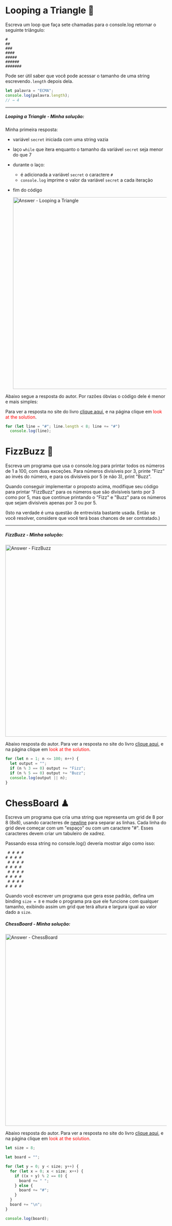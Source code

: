 # Looping a Triangle 🔺

Escreva um loop que faça sete chamadas para o console.log retornar o seguinte triângulo:

```
#
##
###
####
#####
######
#######
```

Pode ser útil saber que você pode acessar o tamanho de uma string escrevendo`.length`  depois dela.

```javascript
let palavra = "ECMA";
console.log(palavra.length);
// → 4
```

------

##### Looping a Triangle - Minha solução:

Minha primeira resposta: 

- variável `secret` iniciada com uma string vazia

- laço `while` que itera enquanto o tamanho da variável `secret` seja menor do que 7

- durante o laço: 

  - é adicionada a variável `secret` o caractere `#` 
  - `console.log` imprime o valor da variável `secret` a cada iteração 

- fim do código 


  <img src="https://raw.githubusercontent.com/gildoneto/estudando-javascript/master/eloquent-javascript-3rd-edition/img/01_looping-a-triangle.png" alt="Answer - Looping a Triangle" width="600" />



Abaixo segue a resposta do autor. Por razões óbvias o código dele é menor e mais simples:

Para ver a resposta no site do livro [clique aqui](https://eloquentjavascript.net/code/#2.1), e na página clique em <span style="color:red">look at the solution</span>.

```javascript
for (let line = "#"; line.length < 8; line += "#")
  console.log(line);
```

# FizzBuzz 🔢

Escreva um programa que usa o console.log para printar todos os números de 1 a 100, com duas exceções. Para números divisíveis por 3, printe "Fizz" ao invés do número, e para os divisíveis por 5 (e não 3), print "Buzz".

Quando conseguir implementar o proposto acima, modifique seu código para printar "FizzBuzz" para os números que são divisíveis tanto por 3 como por 5, mas que continue printando o "Fizz" e "Buzz" para os números que sejam divisíveis apenas por 3 ou por 5.

(Isto na verdade é uma questão de entrevista bastante usada. Então se você resolver, considere que você terá boas chances de ser contratado.)

------

##### FizzBuzz - Minha solução:

 <img src="https://raw.githubusercontent.com/gildoneto/estudando-javascript/master/eloquent-javascript-3rd-edition/img/02_fizz-buzz.png" alt="Answer - FizzBuzz" width="600" />

Abaixo resposta do autor. Para ver a resposta no site do livro [clique aqui](https://eloquentjavascript.net/code/#2.2), e na página clique em <span style="color:red">look at the solution</span>.

````javascript
for (let n = 1; n <= 100; n++) {
  let output = "";
  if (n % 3 == 0) output += "Fizz";
  if (n % 5 == 0) output += "Buzz";
  console.log(output || n);
}
````

# ChessBoard ♟

Escreva um programa que cria uma string que representa um grid de 8 por 8 (8x8), usando caracteres de [newline](a "nova linha, quebra de linha: '\n' ") para separar as linhas. Cada linha do grid deve começar com um "espaço" ou com um caractere "#". Esses caracteres devem criar um tabuleiro de xadrez.

Passando essa string no console.log() deveria mostrar algo como isso:

```javascript
 # # # #
# # # # 
 # # # #
# # # # 
 # # # #
# # # # 
 # # # #
# # # #
```

Quando você escrever um programa que gera esse padrão, defina um binding `size = 8` e mude o programa pra que ele funcione com qualquer tamanho, exibindo assim um grid que terá altura e largura igual ao valor dado a `size`.

##### ChessBoard - Minha solução:

 <img src="https://raw.githubusercontent.com/gildoneto/estudando-javascript/master/eloquent-javascript-3rd-edition/img/03_chessboard.png" alt="Answer - ChessBoard" width="600" />

Abaixo resposta do autor. Para ver a resposta no site do livro [clique aqui](https://eloquentjavascript.net/code/#2.3), e na página clique em <span style="color:red">look at the solution</span>.

````javascript
let size = 8;

let board = "";

for (let y = 0; y < size; y++) {
  for (let x = 0; x < size; x++) {
    if ((x + y) % 2 == 0) {
      board += " ";
    } else {
      board += "#";
    }
  }
  board += "\n";
}

console.log(board);
````

